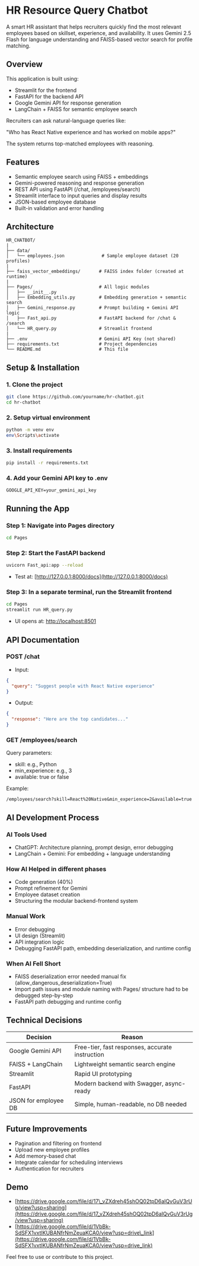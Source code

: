 # HR Resource Query Chatbot

A smart HR assistant that helps recruiters quickly find the most relevant employees based on skillset, experience, and availability. It uses Gemini 2.5 Flash for language understanding and FAISS-based vector search for profile matching.

## Overview

This application is built using:

* Streamlit for the frontend
* FastAPI for the backend API
* Google Gemini API for response generation
* LangChain + FAISS for semantic employee search

Recruiters can ask natural-language queries like:

"Who has React Native experience and has worked on mobile apps?"

The system returns top-matched employees with reasoning.

## Features

* Semantic employee search using FAISS + embeddings
* Gemini-powered reasoning and response generation
* REST API using FastAPI (/chat, /employees/search)
* Streamlit interface to input queries and display results
* JSON-based employee database
* Built-in validation and error handling

## Architecture

```
HR_CHATBOT/
|
├── data/
│   └── employees.json              # Sample employee dataset (20 profiles)
|
├── faiss_vector_embeddings/       # FAISS index folder (created at runtime)
|
├── Pages/                         # All logic modules
│   ├── __init__.py
│   ├── Embedding_utils.py         # Embedding generation + semantic search
│   ├── Gemini_response.py         # Prompt building + Gemini API logic
│   ├── Fast_api.py                # FastAPI backend for /chat & /search
│   └── HR_query.py                # Streamlit frontend
|
├── .env                           # Gemini API Key (not shared)
├── requirements.txt               # Project dependencies
└── README.md                      # This file
```

## Setup & Installation

### 1. Clone the project

```bash
git clone https://github.com/yourname/hr-chatbot.git
cd hr-chatbot
```

### 2. Setup virtual environment

```bash
python -m venv env
env\Scripts\activate
```

### 3. Install requirements

```bash
pip install -r requirements.txt
```

### 4. Add your Gemini API key to .env

```
GOOGLE_API_KEY=your_gemini_api_key
```

## Running the App

### Step 1: Navigate into Pages directory

```bash
cd Pages
```

### Step 2: Start the FastAPI backend

```bash
uvicorn Fast_api:app --reload
```

* Test at: [http://127.0.0.1:8000/docs](http://127.0.0.1:8000/docs)

### Step 3: In a separate terminal, run the Streamlit frontend

```bash
cd Pages
streamlit run HR_query.py
```

* UI opens at: [http://localhost:8501](http://localhost:8501)

## API Documentation

### POST /chat

* Input:

```json
{
  "query": "Suggest people with React Native experience"
}
```

* Output:

```json
{
  "response": "Here are the top candidates..."
}
```

### GET /employees/search

Query parameters:

* skill: e.g., Python
* min\_experience: e.g., 3
* available: true or false

Example:

```
/employees/search?skill=React%20Native&min_experience=2&available=true
```

## AI Development Process

### AI Tools Used

* ChatGPT: Architecture planning, prompt design, error debugging
* LangChain + Gemini: For embedding + language understanding

### How AI Helped in different phases

* Code generation (40%)
* Prompt refinement for Gemini
* Employee dataset creation
* Structuring the modular backend-frontend system

### Manual Work

* Error debugging
* UI design (Streamlit)
* API integration logic
* Debugging FastAPI path, embedding deserialization, and runtime config

### When AI Fell Short

* FAISS deserialization error needed manual fix (allow\_dangerous\_deserialization=True)
* Import path issues and module naming with Pages/ structure had to be debugged step-by-step
* FastAPI path debugging and runtime config

## Technical Decisions

| Decision             | Reason                                          |
| -------------------- | ----------------------------------------------- |
| Google Gemini API    | Free-tier, fast responses, accurate instruction |
| FAISS + LangChain    | Lightweight semantic search engine              |
| Streamlit            | Rapid UI prototyping                            |
| FastAPI              | Modern backend with Swagger, async-ready        |
| JSON for employee DB | Simple, human-readable, no DB needed            |

## Future Improvements

* Pagination and filtering on frontend
* Upload new employee profiles
* Add memory-based chat
* Integrate calendar for scheduling interviews
* Authentication for recruiters

## Demo

* [https://drive.google.com/file/d/17\_vZXdreh45shOQ02tpD6aIQvGuV3rUg/view?usp=sharing](https://drive.google.com/file/d/17_vZXdreh45shOQ02tpD6aIQvGuV3rUg/view?usp=sharing)
* [https://drive.google.com/file/d/1VbBk-SdSFX1vxtIKUBANfrNmZeuaKCA0/view?usp=drive\_link](https://drive.google.com/file/d/1VbBk-SdSFX1vxtIKUBANfrNmZeuaKCA0/view?usp=drive_link)

Feel free to use or contribute to this project.
